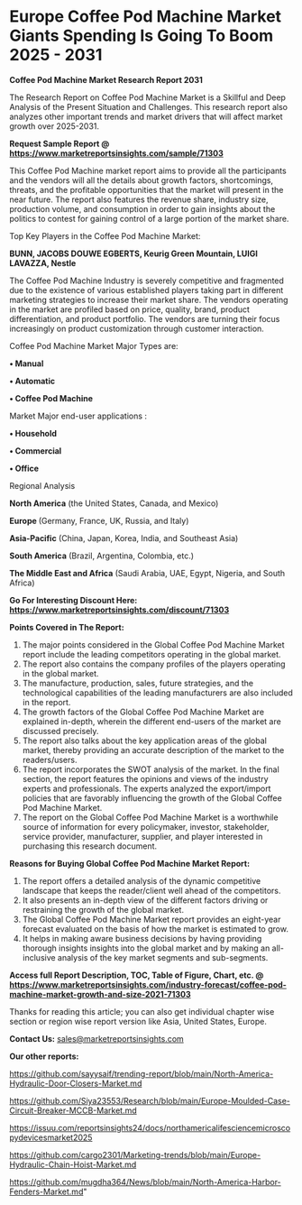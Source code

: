 # Europe Coffee Pod Machine Market Giants Spending Is Going To Boom 2025 - 2031

<strong>Coffee Pod Machine Market Research Report 2031</strong>

The Research Report on Coffee Pod Machine Market is a Skillful and Deep Analysis of the Present Situation and Challenges. This research report also analyzes other important trends and market drivers that will affect market growth over 2025-2031.

<strong>Request Sample Report @ <a href=https://www.marketreportsinsights.com/sample/71303>https://www.marketreportsinsights.com/sample/71303</a></strong>

This Coffee Pod Machine market report aims to provide all the participants and the vendors will all the details about growth factors, shortcomings, threats, and the profitable opportunities that the market will present in the near future. The report also features the revenue share, industry size, production volume, and consumption in order to gain insights about the politics to contest for gaining control of a large portion of the market share.

Top Key Players in the Coffee Pod Machine Market:

<strong>BUNN, JACOBS DOUWE EGBERTS, Keurig Green Mountain, LUIGI LAVAZZA, Nestle</strong>

The Coffee Pod Machine Industry is severely competitive and fragmented due to the existence of various established players taking part in different marketing strategies to increase their market share. The vendors operating in the market are profiled based on price, quality, brand, product differentiation, and product portfolio. The vendors are turning their focus increasingly on product customization through customer interaction.

Coffee Pod Machine Market Major Types are:

<strong>• Manual

• Automatic

• Coffee Pod Machine</strong>

Market Major end-user applications :

<strong>• Household

• Commercial

• Office</strong>

Regional Analysis

</u><strong><b>North America</b></strong> (the United States, Canada, and Mexico)

<strong><b>Europe </b></strong>(Germany, France, UK, Russia, and Italy)

<strong><b>Asia-Pacific</b></strong> (China, Japan, Korea, India, and Southeast Asia)

<strong><b>South America</b></strong> (Brazil, Argentina, Colombia, etc.)

<strong><b>The Middle East and Africa</b></strong> (Saudi Arabia, UAE, Egypt, Nigeria, and South Africa)

<strong>Go For Interesting Discount Here: <a href=https://www.marketreportsinsights.com/discount/71303>https://www.marketreportsinsights.com/discount/71303</a></strong>

<strong>Points Covered in The Report:</strong>
<ol>
  <li>The major points considered in the Global Coffee Pod Machine Market report include the leading competitors operating in the global market.</li>
  <li>The report also contains the company profiles of the players operating in the global market.</li>
  <li>The manufacture, production, sales, future strategies, and the technological capabilities of the leading manufacturers are also included in the report.</li>
  <li>The growth factors of the Global Coffee Pod Machine Market are explained in-depth, wherein the different end-users of the market are discussed precisely.</li>
  <li>The report also talks about the key application areas of the global market, thereby providing an accurate description of the market to the readers/users.</li>
  <li>The report incorporates the SWOT analysis of the market. In the final section, the report features the opinions and views of the industry experts and professionals. The experts analyzed the export/import policies that are favorably influencing the growth of the Global Coffee Pod Machine Market.</li>
  <li>The report on the Global Coffee Pod Machine Market is a worthwhile source of information for every policymaker, investor, stakeholder, service provider, manufacturer, supplier, and player interested in purchasing this research document.</li>
</ol>
<strong>Reasons for Buying Global Coffee Pod Machine Market Report:</strong>

<ol>
  <li>The report offers a detailed analysis of the dynamic competitive landscape that keeps the reader/client well ahead of the competitors.</li>
  <li>It also presents an in-depth view of the different factors driving or restraining the growth of the global market.</li>
  <li>The Global Coffee Pod Machine Market report provides an eight-year forecast evaluated on the basis of how the market is estimated to grow.</li>
  <li>It helps in making aware business decisions by having providing thorough insights insights into the global market and by making an all-inclusive analysis of the key market segments and sub-segments.</li>
</ol>
<strong>Access full Report Description, TOC, Table of Figure, Chart, etc. @ <a href=https://www.marketreportsinsights.com/industry-forecast/coffee-pod-machine-market-growth-and-size-2021-71303>https://www.marketreportsinsights.com/industry-forecast/coffee-pod-machine-market-growth-and-size-2021-71303</a></strong>


Thanks for reading this article; you can also get individual chapter wise section or region wise report version like Asia, United States, Europe.

<strong>Contact Us:</strong>
sales@marketreportsinsights.com

<strong>Our other reports:</strong>

<a href=https://github.com/sayysaif/trending-report/blob/main/North-America-Hydraulic-Door-Closers-Market.md>https://github.com/sayysaif/trending-report/blob/main/North-America-Hydraulic-Door-Closers-Market.md</a>

<a href=https://github.com/Siya23553/Research/blob/main/Europe-Moulded-Case-Circuit-Breaker-MCCB-Market.md>https://github.com/Siya23553/Research/blob/main/Europe-Moulded-Case-Circuit-Breaker-MCCB-Market.md</a>

<a href=https://issuu.com/reportsinsights24/docs/northamericalifesciencemicroscopydevicesmarket2025>https://issuu.com/reportsinsights24/docs/northamericalifesciencemicroscopydevicesmarket2025</a>

<a href=https://github.com/cargo2301/Marketing-trends/blob/main/Europe-Hydraulic-Chain-Hoist-Market.md>https://github.com/cargo2301/Marketing-trends/blob/main/Europe-Hydraulic-Chain-Hoist-Market.md</a>

<a href=https://github.com/mugdha364/News/blob/main/North-America-Harbor-Fenders-Market.md>https://github.com/mugdha364/News/blob/main/North-America-Harbor-Fenders-Market.md</a>"
